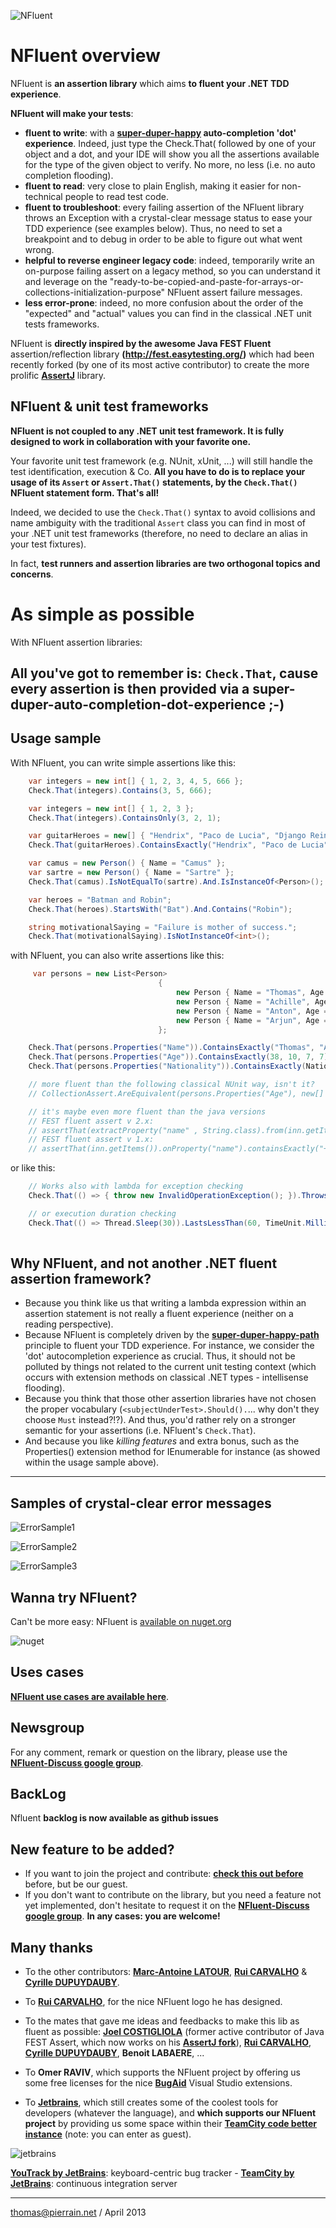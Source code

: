 ![NFluent](https://github.com/tpierrain/nfluent/blob/master/NFluentBanner.png?raw=true)

NFluent overview
==============

NFluent is __an assertion library__ which aims __to fluent your .NET TDD experience__.

__NFluent will make your tests__:
+ __fluent to write__: with a __[super-duper-happy](https://github.com/NancyFx/Nancy/wiki/Introduction) auto-completion 'dot' experience__. Indeed, just type the Check.That( followed by one of your object and a dot, and your IDE will show you all the assertions available for the type of the given object to verify. No more, no less (i.e. no auto completion flooding).
+ __fluent to read__: very close to plain English, making it easier for non-technical people to read test code.
+ __fluent to troubleshoot__: every failing assertion of the NFluent library throws an Exception with a crystal-clear message status to ease your TDD experience (see examples below). Thus, no need to set a breakpoint and to debug in order to be able to figure out what went wrong. 
+ __helpful to reverse engineer legacy code__: indeed, temporarily write an on-purpose failing assert on a legacy method, so you can understand it and leverage on the "ready-to-be-copied-and-paste-for-arrays-or-collections-initialization-purpose" NFluent assert failure messages.
+ __less error-prone__: indeed, no more confusion about the order of the "expected" and "actual" values you can find in the classical .NET unit tests frameworks.

NFluent is __directly inspired by the awesome Java FEST Fluent__ assertion/reflection library __(http://fest.easytesting.org/)__ which had been recently forked (by one of its most active contributor) to create the more prolific __[AssertJ](https://github.com/joel-costigliola/assertj-core)__ library.

NFluent & unit test frameworks
-------------------------------
__NFluent is not coupled to any .NET unit test framework. It is fully designed to work in collaboration with your favorite one.__

Your favorite unit test framework (e.g. NUnit, xUnit, ...) will still handle the test identification, execution & Co. __All you have to do is to replace your usage of its `Assert` or `Assert.That()` statements, by the `Check.That()` NFluent statement form. That's all!__

Indeed, we decided to use the `Check.That()` syntax to avoid collisions and name ambiguity with the traditional `Assert` class you can find in most of your .NET unit test frameworks (therefore, no need to declare an alias in your test fixtures).

In fact, __test runners and assertion libraries are two orthogonal topics and concerns__.


As simple as possible
=====================

With NFluent assertion libraries:

All you've got to remember is: `Check.That`, cause every assertion is then provided via a super-duper-auto-completion-dot-experience ;-)
------------------------------------------------------------------------------------------------------------------------


Usage sample
------------

With NFluent, you can write simple assertions like this:
```c#	
    var integers = new int[] { 1, 2, 3, 4, 5, 666 };
    Check.That(integers).Contains(3, 5, 666);

	var integers = new int[] { 1, 2, 3 };
    Check.That(integers).ContainsOnly(3, 2, 1);

	var guitarHeroes = new[] { "Hendrix", "Paco de Lucia", "Django Reinhardt", "Baden Powell" };
    Check.That(guitarHeroes).ContainsExactly("Hendrix", "Paco de Lucia", "Django Reinhardt", "Baden Powell");

	var camus = new Person() { Name = "Camus" };
    var sartre = new Person() { Name = "Sartre" };
    Check.That(camus).IsNotEqualTo(sartre).And.IsInstanceOf<Person>();

	var heroes = "Batman and Robin";
    Check.That(heroes).StartsWith("Bat").And.Contains("Robin");

	string motivationalSaying = "Failure is mother of success.";
    Check.That(motivationalSaying).IsNotInstanceOf<int>();

```
with NFluent, you can also write assertions like this:
```c#
	 var persons = new List<Person>
                                 {
                                     new Person { Name = "Thomas", Age = 38 },
                                     new Person { Name = "Achille", Age = 10, Nationality = Nationality.French },
                                     new Person { Name = "Anton", Age = 7, Nationality = Nationality.French },
                                     new Person { Name = "Arjun", Age = 7, Nationality = Nationality.Indian }
                                 };

    Check.That(persons.Properties("Name")).ContainsExactly("Thomas", "Achille", "Anton", "Arjun");
    Check.That(persons.Properties("Age")).ContainsExactly(38, 10, 7, 7);
    Check.That(persons.Properties("Nationality")).ContainsExactly(Nationality.Unknown, Nationality.French, Nationality.French, Nationality.Indian);

    // more fluent than the following classical NUnit way, isn't it? 
    // CollectionAssert.AreEquivalent(persons.Properties("Age"), new[] { 38, 10, 7, 7 });

    // it's maybe even more fluent than the java versions
	// FEST fluent assert v 2.x:
    // assertThat(extractProperty("name" , String.class).from(inn.getItems())).containsExactly("+5 Dexterity Vest", "Aged Brie", "Elixir of the Mongoose", "Sulfuras, Hand of Ragnaros", "Backstage passes to a TAFKAL80ETC concert", "Conjured Mana Cake");
	// FEST fluent assert v 1.x:
	// assertThat(inn.getItems()).onProperty("name").containsExactly("+5 Dexterity Vest", "Aged Brie", "Elixir of the Mongoose", "Sulfuras, Hand of Ragnaros", "Backstage passes to a TAFKAL80ETC concert", "Conjured Mana Cake");
```        
or like this:
```c#
	// Works also with lambda for exception checking
	Check.That(() => { throw new InvalidOperationException(); }).Throws<InvalidOperationException>();

	// or execution duration checking
	Check.That(() => Thread.Sleep(30)).LastsLessThan(60, TimeUnit.Milliseconds);
	
``` 
Why NFluent, and not another .NET fluent assertion framework?
----------------------------------------------------------------------------
+ Because you think like us that writing a lambda expression within an assertion statement is not really a fluent experience (neither on a reading perspective).
+ Because NFluent is completely driven by the __[super-duper-happy-path](https://github.com/NancyFx/Nancy/wiki/Introduction)__ principle to fluent your TDD experience. For instance, we consider the 'dot' autocompletion experience as crucial. Thus, it should not be polluted by things not related to the current unit testing context (which occurs with extension methods on classical .NET types - intellisense flooding).
+ Because you think that those other assertion libraries have not chosen the proper vocabulary (`<subjectUnderTest>.Should().`... why don't they choose `Must` instead?!?). And thus, you'd rather rely on a stronger semantic for your assertions (i.e. NFluent's `Check.That`).
+ And because you like *killing features* and extra bonus, such as the Properties() extension method for IEnumerable for instance (as showed within the usage sample above). 

- - -

Samples of crystal-clear error messages
---------------------------------------

![ErrorSample1](https://github.com/tpierrain/nfluent/blob/master/Images/ErrorSample1.png?raw=true)

![ErrorSample2](https://github.com/tpierrain/nfluent/blob/master/Images/ErrorSample2.png?raw=true)

![ErrorSample3](https://github.com/tpierrain/nfluent/blob/master/Images/ErrorSample3.png?raw=true)



Wanna try NFluent?
------------------
Can't be more easy: NFluent is [available on nuget.org](http://nuget.org/packages/NFluent/)

![nuget](https://github.com/tpierrain/nfluent/blob/master/Images/nuget.png?raw=true)



Uses cases
----------
__[NFluent use cases are available here](./UseCases.md)__.

Newsgroup
---------
For any comment, remark or question on the library, please use the __[NFluent-Discuss google group](https://groups.google.com/forum/#!forum/nfluent-discuss)__.

BackLog
-------
Nfluent __backlog is now available as github issues__

New feature to be added?
------------------------
+ If you want to join the project and contribute: __[check this out before](./CONTRIBUTING.md)__ before, but be our guest. 
+ If you don't want to contribute on the library, but you need a feature not yet implemented, don't hesitate to request it on the __[NFluent-Discuss google group](https://groups.google.com/forum/#!forum/nfluent-discuss)__.
__In any cases: you are welcome!__

Many thanks
------
+ To the other contributors: __[Marc-Antoine LATOUR](https://github.com/malat)__, __[Rui CARVALHO](http://www.codedistillers.com/)__ & __[Cyrille DUPUYDAUBY](http://dupdob.wordpress.com/)__.

+ To __[Rui CARVALHO](http://www.codedistillers.com/)__, for the nice NFluent logo he has designed.

+ To the mates that gave me ideas and feedbacks to make this lib as fluent as possible: __[Joel COSTIGLIOLA](https://github.com/joel-costigliola)__ (former active contributor of Java FEST Assert, which now works on his __[AssertJ fork](https://github.com/joel-costigliola/assertj-core)__), __[Rui CARVALHO](http://www.codedistillers.com/)__, __[Cyrille DUPUYDAUBY](http://dupdob.wordpress.com/)__, __Benoit LABAERE__, ... 

+ To __Omer RAVIV__, which supports the NFluent project by offering us some free licenses for the nice __[BugAid](http://www.bugaidsoftware.com/features/)__ Visual Studio extensions.

+ To __[Jetbrains](http://www.jetbrains.com/)__, which still creates some of the coolest tools for developers (whatever the language), and __which supports our NFluent project__ by providing us some space within their __[TeamCity code better instance](http://teamcity.codebetter.com/)__ (note: you can enter as guest).

![jetbrains](http://www.jetbrains.com/img/banners/Codebetter.png) 

__[YouTrack by JetBrains](http://www.jetbrains.com/youtrack)__: keyboard-centric bug tracker - __[TeamCity by JetBrains](http://www.jetbrains.com/teamcity)__: continuous integration server

- - -

[thomas@pierrain.net](mailto:thomas@pierrain.net) / April 2013
